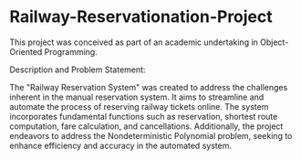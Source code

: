 # Railway-Reservationation-Project

This project was conceived as part of an academic undertaking in Object-Oriented Programming.

Description and Problem Statement:

The "Railway Reservation System" was created to address the challenges inherent in the manual reservation system. 
It aims to streamline and automate the process of reserving railway tickets online. 
The system incorporates fundamental functions such as reservation, shortest route computation, fare calculation, and cancellations. 
Additionally, the project endeavors to address the Nondeterministic Polynomial problem, seeking to enhance efficiency and accuracy in the automated system.




